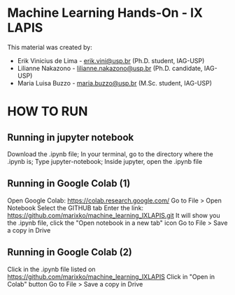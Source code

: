 # Machine Learning Hands-On - IX LAPIS

This material was created by:

*   Erik Vinicius de Lima - erik.vini@usp.br (Ph.D. student, IAG-USP)
*   Lilianne Nakazono - lilianne.nakazono@usp.br (Ph.D. candidate, IAG-USP)
*   Maria Luisa Buzzo - maria.buzzo@usp.br (M.Sc. student, IAG-USP)


# HOW TO RUN
## Running in jupyter notebook

Download the .ipynb file;
In your terminal, go to the directory where the .ipynb is;
Type jupyter-notebook;
Inside jupyter, open the .ipynb file

## Running in Google Colab (1)

Open Google Colab: https://colab.research.google.com/
Go to File > Open Notebook
Select the GITHUB tab
Enter the link: https://github.com/marixko/machine_learning_IXLAPIS.git
It will show you the .ipynb file, click the "Open notebook in a new tab" icon
Go to File > Save a copy in Drive

## Running in Google Colab (2)

Click in the .ipynb file listed on https://github.com/marixko/machine_learning_IXLAPIS
Click in "Open in Colab" button
Go to File > Save a copy in Drive

